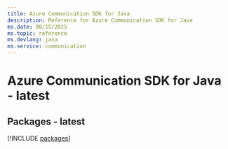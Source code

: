 ```yaml
---
title: Azure Communication SDK for Java
description: Reference for Azure Communication SDK for Java
ms.date: 08/15/2025
ms.topic: reference
ms.devlang: java
ms.service: communication
---
```

# Azure Communication SDK for Java - latest
## Packages - latest
[!INCLUDE [packages](communication-index.md)]